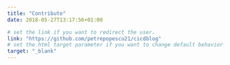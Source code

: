 ```yaml
---
title: "Contribute"
date: 2018-05-27T13:17:56+01:00

# set the link if you want to redirect the user.
link: "https://github.com/petrepopescu21/cicdblog"
# set the html target parameter if you want to change default behavior
target: "_blank"
---
```

